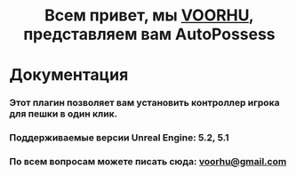 
<h1 align="center">Всем привет, мы <a href="https://boosty.to/adscore/" target="_blank">VOORHU</a>, представляем вам AutoPossess</h1>

<!--<p align="center">
<img src="https://github.com/ortuz/ADSCoreLite/blob/master/Images/ADSCoreLiteLogo.png" width=50% height=50%>
</p>-->
  
# Документация

### Этот плагин позволяет вам установить контроллер игрока для пешки в один клик.

### Поддерживаемые версии Unreal Engine: 5.2, 5.1

### По всем вопросам можете писать сюда: voorhu@gmail.com
